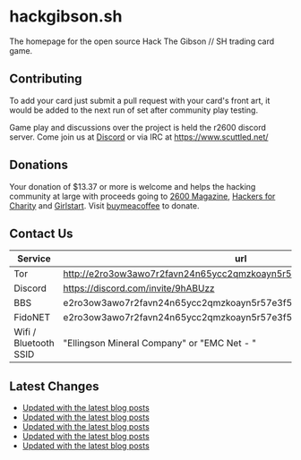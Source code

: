 # hackgibson.sh
The homepage for the open source Hack The Gibson // SH trading card game.


## Contributing

To add your card just submit a pull request with your card's front art, it would be added to the next run of set after community play testing.

Game play and discussions over the project is held the r2600 discord server. Come join us at [Discord](https://discord.com/invite/9hABUzz) or via IRC at https://www.scuttled.net/


## Donations

Your donation of $13.37 or more is welcome and helps the hacking community at large with proceeds going to [2600 Magazine](https://2600.com/), [Hackers for Charity](https://hackersforcharity.org) and [Girlstart](https://girlstart.org).  Visit [buymeacoffee](https://www.buymeacoffee.com/hackgibson.sh) to donate.


## Contact Us

Service | url
-|-
Tor | http://e2ro3ow3awo7r2favn24n65ycc2qmzkoayn5r57e3f56nvjwdcgg32ad.onion
Discord | https://discord.com/invite/9hABUzz
BBS | e2ro3ow3awo7r2favn24n65ycc2qmzkoayn5r57e3f56nvjwdcgg32ad.onion:23
FidoNET | e2ro3ow3awo7r2favn24n65ycc2qmzkoayn5r57e3f56nvjwdcgg32ad.onion:24554
Wifi / Bluetooth SSID | "Ellingson Mineral Company" or "EMC Net - <fidonet address>"

## Latest Changes
<!-- BLOG-POST-LIST:START -->
- [Updated with the latest blog posts](https://github.com/DFW2600/hackgibson.sh/commit/3d97e0fd1e1ea0d4a1b7dc46a20921a10b8cb318)
- [Updated with the latest blog posts](https://github.com/DFW2600/hackgibson.sh/commit/8a47ed442a31345924c73d3f9db0799f1a01517f)
- [Updated with the latest blog posts](https://github.com/DFW2600/hackgibson.sh/commit/565a48cbe7e9cb75fadf8cdb6790f7e758401314)
- [Updated with the latest blog posts](https://github.com/DFW2600/hackgibson.sh/commit/d3211b7681f28dbfe49f9d90d012df8a0918d2c6)
- [Updated with the latest blog posts](https://github.com/DFW2600/hackgibson.sh/commit/24489422c1d9ba85793bd730b8b952e27d674383)
<!-- BLOG-POST-LIST:END -->
